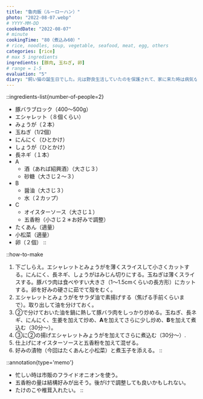 ```yaml
---
title: "魯肉飯（ルーローハン）"
photo: "2022-08-07.webp"
# YYYY-MM-DD
cookedDate: "2022-08-07"
# minute
cookingTime: "80（煮込み60）"
# rice, noodles, soup, vegetable, seafood, meat, egg, others
categories: [rice]
# max 5 ingredients
ingredients: [豚肉, 玉ねぎ, 卵]
# range = 1-5
evaluation: "5"
diary: "飼い猫の誕生日でした。元は野良生活していたのを保護されて、家に来た時は病気などもあり病院通いでした。今ではすっかり元気な家族です。キュートなサビ猫のハナ。ハナ肇から取った名前。まあるいしっぽ。"
---
```


::ingredients-list{number-of-people=2}
- 豚バラブロック（400～500g）
- エシャレット（８個くらい）
- みょうが（２本）
- 玉ねぎ（1/2個）
- にんにく（ひとかけ）
- しょうが（ひとかけ）
- 長ネギ（１本）
- A
  - 酒（あれば紹興酒）（大さじ３）
  - 砂糖（大さじ２～３）
- B
  - 醤油（大さじ３）
  - 水（２カップ）
- C
  - オイスターソース（大さじ１）
  - 五香粉（小さじ２＊お好みで調整）
- たくあん（適量）
- 小松菜（適量）
- 卵（２個）
::

::how-to-make
1. 下ごしらえ。エシャレットとみょうがを薄くスライスして小さくカットする。にんにく、長ネギ、しょうがはみじん切りにする。玉ねぎは薄くスライスする。豚バラ肉は食べやすい大きさ（1～1.5cmくらいの長方形）にカットする。卵を好みの硬さに茹でて殻をむく。
2. エシャレットとみょうがをサラダ油で素揚げする（焦げる手前くらいまで）。取り出して油を分けておく。
3. ②で分けておいた油を鍋に熱して豚バラ肉をしっかり炒める。玉ねぎ、長ネギ、にんにく、生姜を加えて炒め、**A**を加えてさらに少し炒め、**B**を加えて煮込む（30分～）。
4. ③に②の揚げエシャレットみょうがを加えてさらに煮込む（30分～）.
5. 仕上げにオイスターソースと五香粉を加えて混ぜる。
6. 好みの漬物（今回はたくあんと小松菜）と煮玉子を添える。
::

::annotation{type='memo'}
- 忙しい時は市販のフライドオニオンを使う。
- 五香粉の量は結構好みが出そう。後がけで調整しても良いかもしれない。
- たけのこや椎茸入れたい。
::
